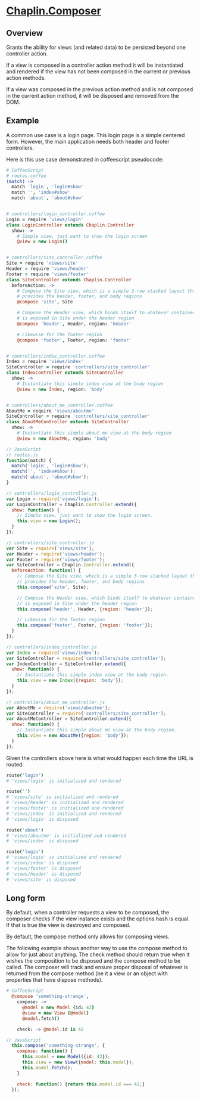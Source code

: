 # [Chaplin.Composer](../src/chaplin/composer.coffee)

## Overview

Grants the ability for views (and related data) to be persisted beyond one
controller action.

If a view is composed in a controller action method it will be instantiated
and rendered if the view has not been composed in the current or previous
action methods.

If a view was composed in the previous action method and is not composed
in the current action method, it will be disposed and removed from the DOM.

## Example

A common use case is a login page. This login page is a simple centered form.
However, the main application needs both header and footer controllers.

Here is this use case demonstrated in coffeescript pseudocode:

```coffeescript
# CoffeeScript
# routes.coffee
(match) ->
  match 'login', 'login#show'
  match '', 'index#show'
  match 'about', 'about#show'


# controllers/login_controller.coffee
Login = require 'views/login'
class LoginController extends Chaplin.Controller
  show: ->
    # Simple view, just want to show the login screen
    @view = new Login()


# controllers/site_controller.coffee
Site = require 'views/site'
Header = require 'views/header'
Footer = require 'views/footer'
class SiteController extends Chaplin.Controller
  beforeAction: ->
    # Compose the Site view, which is a simple 3-row stacked layout that
    # provides the header, footer, and body regions
    @compose 'site', Site

    # Compose the Header view, which binds itself to whatever container
    # is exposed in Site under the header region
    @compose 'header', Header, region: 'header'

    # Likewise for the footer region
    @compose 'footer', Footer, region: 'footer'


# controllers/index_controller.coffee
Index = require 'views/index'
SiteController = require 'controllers/site_controller'
class IndexController extends SiteController
  show: ->
    # Instantiate this simple index view at the body region
    @view = new Index, region: 'body'


# controllers/about_me_controller.coffee
AboutMe = require 'views/aboutme'
SiteController = require 'controllers/site_controller'
class AboutMeController extends SiteController
  show: ->
    # Instantiate this simple about me view at the body region
    @view = new AboutMe, region: 'body'
```

```javascript
// JavaScript
// routes.js
function(match) {
  match('login', 'login#show');
  match('', 'index#show');
  match('about', 'about#show');
}

// controllers/login_controller.js
var Login = require('views/login');
var LoginController = Chaplin.Controller.extend({
  show: function() {
    // Simple view, just want to show the login screen.
    this.view = new Login();
  }
});

// controllers/site_controller.js
var Site = require('views/site');
var Header = require('views/header');
var Footer = require('views/footer');
var SiteController = Chaplin.Controller.extend({
  beforeAction: function() {
    // Compose the Site view, which is a simple 3-row stacked layout that
    // provides the header, footer, and body regions
    this.compose('site', Site);

    // Compose the Header view, which binds itself to whatever container
    // is exposed in Site under the header region
    this.compose('header', Header, {region: 'header'});

    // Likewise for the footer region
    this.compose('footer', Footer, {region: 'footer'});
  }
});

// controllers/index_controller.js
var Index = require('views/index');
var SiteController = require('controllers/site_controller');
var IndexController = SiteController.extend({
  show: function() {
    // Instantiate this simple index view at the body region.
    this.view = new Index({region: 'body'});
  }
});

// controllers/about_me_controller.js
var AboutMe = require('views/aboutme');
var SiteController = require('controllers/site_controller');
var AboutMeController = SiteController.extend({
  show: function() {
    // Instantiate this simple about me view at the body region.
    this.view = new AboutMe({region: 'body'});
  }
});
```

Given the controllers above here is what would happen each time the URL is
routed:

```coffeescript
route('login')
# 'views/login' is initialized and rendered

route('')
# 'views/site' is initialized and rendered
# 'views/header' is initialized and rendered
# 'views/footer' is initialized and rendered
# 'views/index' is initialized and rendered
# 'views/login' is disposed

route('about')
# 'views/aboutme' is initialized and rendered
# 'views/index' is disposed

route('login')
# 'views/login' is initialized and rendered
# 'views/index' is disposed
# 'views/footer' is disposed
# 'views/header' is disposed
# 'views/site' is disposed
```


## Long form

By default, when a controller requests a view to be composed, the composer
checks if the view instance exists and the options hash is equal. If that is
true the view is destroyed and composed.

By default, the compose method only allows for composing views.

The following example shows another way to use the compose method to allow for
just about anything. The check method should return true when it wishes
the composition to be disposed and the compose method to be called.
The composer will track and ensure proper disposal of whatever is returned from
the compose method (be it a view or an object with properties that have
dispose methods).

```coffeescript
# CoffeeScript
  @compose 'something-strange',
    compose: ->
      @model = new Model {id: 42}
      @view = new View {@model}
      @model.fetch()

    check: -> @model.id is 42
```

```javascript
// JavaScript
  this.compose('something-strange', {
    compose: function() {
      this.model = new Model({id: 42});
      this.view = new View({model: this.model});
      this.model.fetch();
    }

    check: function() {return this.model.id === 42;}
  });
```
